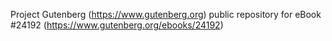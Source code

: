 Project Gutenberg (https://www.gutenberg.org) public repository for eBook #24192 (https://www.gutenberg.org/ebooks/24192)
